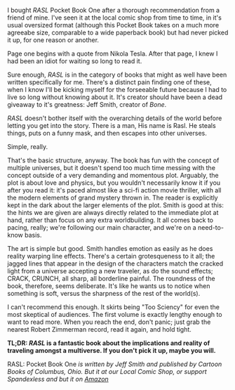 I bought *RASL* Pocket Book One after a thorough recommendation from a friend of mine. I've seen it at the local comic shop from time to time, in it's usual oversized format (although this Pocket Book takes on a much more agreeabe size, comparable to a wide paperback book) but had never picked it up, for one reason or another. 

Page one begins with a quote from Nikola Tesla. After that page, I knew I had been an idiot for waiting so long to read it. 

Sure enough, *RASL* is in the category of books that might as well have been written specifically for me. There's a distinct pain finding one of these, when I know I'll be kicking myself for the forseeable future because I had to live so long without knowing about it. It's creator should have been a dead giveaway to it's greatness: Jeff Smith, creator of *Bone*. 

 *RASL* doesn't bother itself with the overarching details of the world before letting you get into the story. There is a man, His name is Rasl. He steals things, puts on a funny mask, and then escapes into other universes. 

Simple, really. 

That's the basic structure, anyway. The book has fun with the concept of multiple universes, but it doesn't spend too much time messing with the concept outside of a very demanding and momentous plot. Arguably, the plot is about love and physics, but you wouldn't necessarily know it if you after you read it: it's paced almost like a sci-fi action movie thriller, with all the modern elements of grand mystery thrown in. The reader is explicitly kept in the dark about the larger elements of the plot. Smith is good at this: the hints we are given are always directly related to the immediate plot at hand, rather than focus on any extra worldbuilding. It all comes back to pacing, really; we're following our main character, and we're on a need-to-know basis. 

The art is simple but good. Smith handles emotion as easily as he does reality warping line effects. There's a certain grotesqueness to it all; the jagged lines that appear in the design of the characters match the cracked light from a universe accepting a new traveler, as do the sound effects; CRACK, CRUNCH, all sharp, all borderline painful. The roundness of the book, therefore, seems deliberate. It's like he wants us to notice when something is soft, versus the sharpness of the rest of the world(s). 

I can't recommend this enough. It skirts being "Too Sciency" for even the most skeptical of audiences. The first volume is exactly lengthy enough to want to read more. When you reach the end, don't panic; just grab the nearest Robert Zimmerman record, read it again, and hold tight. 

 **TL;DR: *RASL* is a fantastic book about the implications and reality of traveling amongst a multiverse. If you don't pick it up, maybe you will.**
 
RASL: Pocket Book One *is written by Jeff Smith and published by Cartoon Books of Columbus, Ohio. But it at our Local Comic Shop, or support Spandexless and but it on [Amazon](http://http://www.amazon.com/RASL-Pocket-Book-Jeff-Smith/dp/1888963247 "RASL")*





